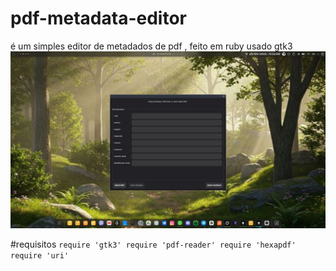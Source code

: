 # pdf-metadata-editor
é um simples editor de metadados de pdf , feito em ruby usado gtk3
![EMP](zimagem.jpeg)

#requisitos
``require 'gtk3'
require 'pdf-reader'
require 'hexapdf'
require 'uri'
``
